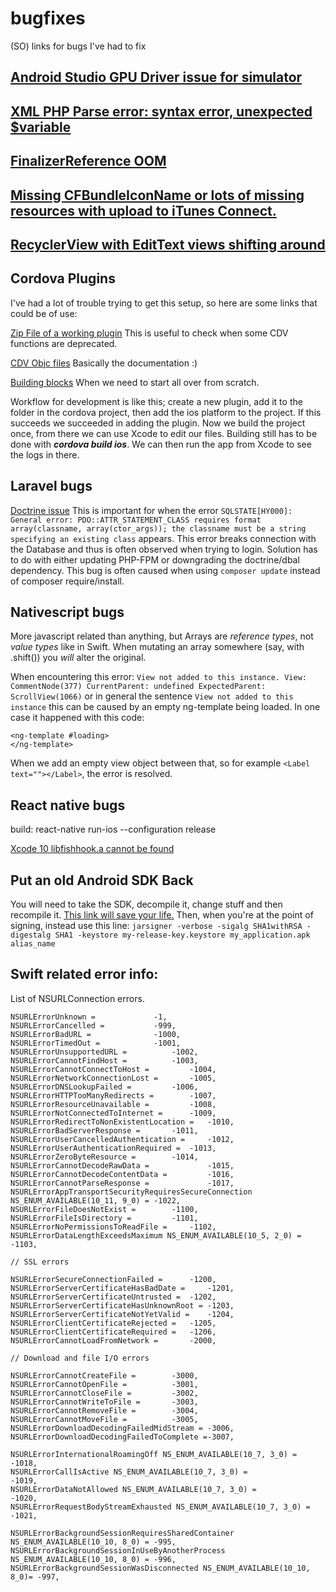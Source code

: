 # bugfixes
(SO) links for bugs I've had to fix

[Android Studio GPU Driver issue for simulator](https://stackoverflow.com/questions/45121828/android-studio-suddenly-got-gpu-driver-issue-when-running-emulator)
------
[XML PHP Parse error: syntax error, unexpected $variable](https://github.com/jhass/nextcloud-keeweb/issues/6)
------
[FinalizerReference OOM](https://stackoverflow.com/questions/23652549/clueless-about-a-possible-android-memory-leak)
------
[Missing CFBundleIconName or lots of missing resources with upload to iTunes Connect.](https://stackoverflow.com/questions/46216718/missing-cfbundleiconname-in-xcode9-ios11-app-release)
------
[RecyclerView with EditText views shifting around](https://stackoverflow.com/questions/31844373/saving-edittext-content-in-recyclerview)
------



## Cordova Plugins
I've had a lot of trouble trying to get this setup, so here are some links that could be of use:

[Zip File of a working plugin](https://github.com/cowbell/cordova-plugin-geofence/files/1340828/geofence-plugin.zip)
This is useful to check when some CDV functions are deprecated.

[CDV Objc files](https://github.com/apache/cordova-ios/tree/master/CordovaLib/Classes/Public)
Basically the documentation :)

[Building blocks](https://github.com/ModusCreateOrg/cordova-swift3-plugin-example)
When we need to start all over from scratch.

Workflow for development is like this; create a new plugin, add it to the folder in the cordova project, then add the ios platform to the project. If this succeeds we succeeded in adding the plugin. Now we build the project once, from there we can use Xcode to edit our files. Building still has to be done with ***cordova build ios***. We can then run the app from Xcode to see the logs in there.



## Laravel bugs

[Doctrine issue](https://github.com/doctrine/dbal/issues/2848)
This is important for when the error `SQLSTATE[HY000]: General error: PDO::ATTR_STATEMENT_CLASS requires format array(classname, array(ctor_args)); the classname must be a string specifying an existing class` appears. This error breaks connection with the Database and thus is often observed when trying to login. Solution has to do with either updating PHP-FPM or downgrading the doctrine/dbal dependency. This bug is often caused when using `composer update` instead of composer require/install.



## Nativescript bugs

More javascript related than anything, but Arrays are _reference types_, not _value types_ like in Swift. When mutating an array somewhere (say, with .shift()) you _will_ alter the original.

When encountering this error:
`View not added to this instance. View: CommentNode(377) CurrentParent: undefined ExpectedParent: ScrollView(1066)`
or in general the sentence `View not added to this instance` this can be caused by an empty ng-template being loaded. In one case it happened with this code:

```
<ng-template #loading>
</ng-template>
```
When we add an empty view object between that, so for example `<Label text=""></Label>`, the error is resolved.

## React native bugs

build: react-native run-ios --configuration release

[Xcode 10 libfishhook.a cannot be found](https://github.com/facebook/react-native/issues/19569)

## Put an old Android SDK Back
You will need to take the SDK, decompile it, change stuff and then recompile it. 
[This link will save your life.](https://gist.github.com/benvium/5923d50c30ab7c7df0f3)
Then, when you're at the point of signing, instead use this line:
`jarsigner -verbose -sigalg SHA1withRSA -digestalg SHA1 -keystore my-release-key.keystore my_application.apk alias_name`

## Swift related error info:

List of NSURLConnection errors.

    NSURLErrorUnknown =             -1,
    NSURLErrorCancelled =           -999,
    NSURLErrorBadURL =              -1000,
    NSURLErrorTimedOut =            -1001,
    NSURLErrorUnsupportedURL =          -1002,
    NSURLErrorCannotFindHost =          -1003,
    NSURLErrorCannotConnectToHost =         -1004,
    NSURLErrorNetworkConnectionLost =       -1005,
    NSURLErrorDNSLookupFailed =         -1006,
    NSURLErrorHTTPTooManyRedirects =        -1007,
    NSURLErrorResourceUnavailable =         -1008,
    NSURLErrorNotConnectedToInternet =      -1009,
    NSURLErrorRedirectToNonExistentLocation =   -1010,
    NSURLErrorBadServerResponse =       -1011,
    NSURLErrorUserCancelledAuthentication =     -1012,
    NSURLErrorUserAuthenticationRequired =  -1013,
    NSURLErrorZeroByteResource =        -1014,
    NSURLErrorCannotDecodeRawData =             -1015,
    NSURLErrorCannotDecodeContentData =         -1016,
    NSURLErrorCannotParseResponse =             -1017,
    NSURLErrorAppTransportSecurityRequiresSecureConnection NS_ENUM_AVAILABLE(10_11, 9_0) = -1022,
    NSURLErrorFileDoesNotExist =        -1100,
    NSURLErrorFileIsDirectory =         -1101,
    NSURLErrorNoPermissionsToReadFile =     -1102,
    NSURLErrorDataLengthExceedsMaximum NS_ENUM_AVAILABLE(10_5, 2_0) =   -1103,

    // SSL errors
    
    NSURLErrorSecureConnectionFailed =      -1200,
    NSURLErrorServerCertificateHasBadDate =     -1201,
    NSURLErrorServerCertificateUntrusted =  -1202,
    NSURLErrorServerCertificateHasUnknownRoot = -1203,
    NSURLErrorServerCertificateNotYetValid =    -1204,
    NSURLErrorClientCertificateRejected =   -1205,
    NSURLErrorClientCertificateRequired =   -1206,
    NSURLErrorCannotLoadFromNetwork =       -2000,

    // Download and file I/O errors
    
    NSURLErrorCannotCreateFile =        -3000,
    NSURLErrorCannotOpenFile =          -3001,
    NSURLErrorCannotCloseFile =         -3002,
    NSURLErrorCannotWriteToFile =       -3003,
    NSURLErrorCannotRemoveFile =        -3004,
    NSURLErrorCannotMoveFile =          -3005,
    NSURLErrorDownloadDecodingFailedMidStream = -3006,
    NSURLErrorDownloadDecodingFailedToComplete =-3007,

    NSURLErrorInternationalRoamingOff NS_ENUM_AVAILABLE(10_7, 3_0) =         -1018,
    NSURLErrorCallIsActive NS_ENUM_AVAILABLE(10_7, 3_0) =                    -1019,
    NSURLErrorDataNotAllowed NS_ENUM_AVAILABLE(10_7, 3_0) =                  -1020,
    NSURLErrorRequestBodyStreamExhausted NS_ENUM_AVAILABLE(10_7, 3_0) =      -1021,

    NSURLErrorBackgroundSessionRequiresSharedContainer NS_ENUM_AVAILABLE(10_10, 8_0) = -995,
    NSURLErrorBackgroundSessionInUseByAnotherProcess NS_ENUM_AVAILABLE(10_10, 8_0) = -996,
    NSURLErrorBackgroundSessionWasDisconnected NS_ENUM_AVAILABLE(10_10, 8_0)= -997,
